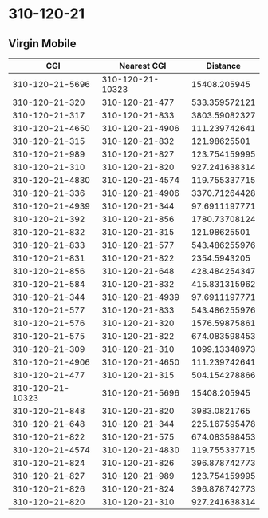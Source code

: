 # 310-120-21
## Virgin Mobile


| CGI | Nearest CGI | Distance |
|-----|-------------|----------|
| 310-120-21-5696 | 310-120-21-10323 | 15408.205945 |
| 310-120-21-320 | 310-120-21-477 | 533.359572121 |
| 310-120-21-317 | 310-120-21-833 | 3803.59082327 |
| 310-120-21-4650 | 310-120-21-4906 | 111.239742641 |
| 310-120-21-315 | 310-120-21-832 | 121.98625501 |
| 310-120-21-989 | 310-120-21-827 | 123.754159995 |
| 310-120-21-310 | 310-120-21-820 | 927.241638314 |
| 310-120-21-4830 | 310-120-21-4574 | 119.755337715 |
| 310-120-21-336 | 310-120-21-4906 | 3370.71264428 |
| 310-120-21-4939 | 310-120-21-344 | 97.6911197771 |
| 310-120-21-392 | 310-120-21-856 | 1780.73708124 |
| 310-120-21-832 | 310-120-21-315 | 121.98625501 |
| 310-120-21-833 | 310-120-21-577 | 543.486255976 |
| 310-120-21-831 | 310-120-21-822 | 2354.5943205 |
| 310-120-21-856 | 310-120-21-648 | 428.484254347 |
| 310-120-21-584 | 310-120-21-832 | 415.831315962 |
| 310-120-21-344 | 310-120-21-4939 | 97.6911197771 |
| 310-120-21-577 | 310-120-21-833 | 543.486255976 |
| 310-120-21-576 | 310-120-21-320 | 1576.59875861 |
| 310-120-21-575 | 310-120-21-822 | 674.083598453 |
| 310-120-21-309 | 310-120-21-310 | 1099.13348973 |
| 310-120-21-4906 | 310-120-21-4650 | 111.239742641 |
| 310-120-21-477 | 310-120-21-315 | 504.154278866 |
| 310-120-21-10323 | 310-120-21-5696 | 15408.205945 |
| 310-120-21-848 | 310-120-21-820 | 3983.0821765 |
| 310-120-21-648 | 310-120-21-344 | 225.167595478 |
| 310-120-21-822 | 310-120-21-575 | 674.083598453 |
| 310-120-21-4574 | 310-120-21-4830 | 119.755337715 |
| 310-120-21-824 | 310-120-21-826 | 396.878742773 |
| 310-120-21-827 | 310-120-21-989 | 123.754159995 |
| 310-120-21-826 | 310-120-21-824 | 396.878742773 |
| 310-120-21-820 | 310-120-21-310 | 927.241638314 |
